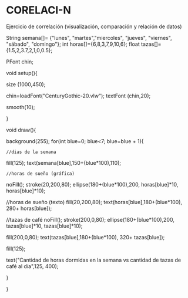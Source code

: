 # CORELACI-N
Ejercicio de correlación (visualización, comparación y relación de datos)

String semana[]= {"lunes", "martes","miercoles",
"jueves", "viernes", "sábado", "domingo"};
int horas[]={6,8,3,7,9,10,6};
float tazas[]={1.5,2,3.7,2,1,0,0.5};

PFont chin;


void setup(){
  
  size (1000,450);
  
  chin=loadFont("CenturyGothic-20.vlw");
  textFont (chin,20);
  
  smooth(10);
  
}

void draw(){

background(255);
for(int blue=0; blue<7; blue=blue + 1){
  
    //dias de la semana
  
  fill(125);
  text(semana[blue],150+(blue*100),110);
  
  
    //horas de sueño (gráfica)
  noFill();
  stroke(20,200,80);
  ellipse(180+(blue*100),200, horas[blue]*10, horas[blue]*10);

 
  //horas de sueño (texto)
  fill(20,200,80);
  text(horas[blue],180+(blue*100), 280+ horas[blue]);

 
  //tazas de café
  noFill();
  stroke(200,0,80);
  ellipse(180+(blue*100),200, tazas[blue]*10, tazas[blue]*10);
  
  fill(200,0,80);
  text(tazas[blue],180+(blue*100), 320+ tazas[blue]);


fill(125);

text("Cantidad de horas dormidas en la semana vs cantidad de tazas de café al día",125, 400);


}



}
